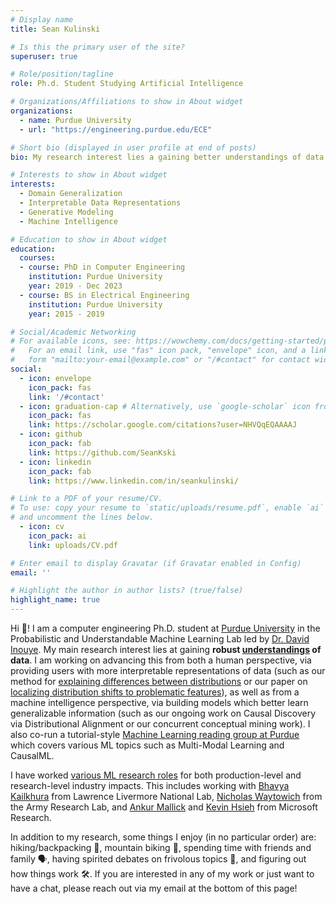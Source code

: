 ```yaml
---
# Display name
title: Sean Kulinski

# Is this the primary user of the site?
superuser: true

# Role/position/tagline
role: Ph.d. Student Studying Artificial Intelligence

# Organizations/Affiliations to show in About widget
organizations:
  - name: Purdue University
  - url: "https://engineering.purdue.edu/ECE"

# Short bio (displayed in user profile at end of posts)
bio: My research interest lies a gaining better understandings of data from both a human perspective (via interpretable data representations) and a machine intelligence perspective (via learning generalizable representations). Namely, this means the problems I tend to work with are domain adaptation, generalization, and shift understanding; knowledge representation; CausalML; and all that comes with it.

# Interests to show in About widget
interests:
  - Domain Generalization
  - Interpretable Data Representations
  - Generative Modeling
  - Machine Intelligence

# Education to show in About widget
education:
  courses:
  - course: PhD in Computer Engineering
    institution: Purdue University
    year: 2019 - Dec 2023
  - course: BS in Electrical Engineering
    institution: Purdue University
    year: 2015 - 2019

# Social/Academic Networking
# For available icons, see: https://wowchemy.com/docs/getting-started/page-builder/#icons
#   For an email link, use "fas" icon pack, "envelope" icon, and a link in the
#   form "mailto:your-email@example.com" or "/#contact" for contact widget.
social:
  - icon: envelope
    icon_pack: fas
    link: '/#contact'
  - icon: graduation-cap # Alternatively, use `google-scholar` icon from `ai` icon pack
    icon_pack: fas
    link: https://scholar.google.com/citations?user=NHVQqEQAAAAJ
  - icon: github
    icon_pack: fab
    link: https://github.com/SeanKski
  - icon: linkedin
    icon_pack: fab
    link: https://www.linkedin.com/in/seankulinski/

# Link to a PDF of your resume/CV.
# To use: copy your resume to `static/uploads/resume.pdf`, enable `ai` icons in `params.toml`,
# and uncomment the lines below.
  - icon: cv
    icon_pack: ai
    link: uploads/CV.pdf

# Enter email to display Gravatar (if Gravatar enabled in Config)
email: ''

# Highlight the author in author lists? (true/false)
highlight_name: true
---
```


Hi :wave:! I am a computer engineering Ph.D. student at [Purdue University](https://engineering.purdue.edu/ECE) in the Probabilistic and Understandable Machine Learning Lab led by [Dr. David Inouye](https://www.davidinouye.com).
My main research interest lies at gaining **robust <u>understandings</u> of data**.
I am working on advancing this from both a human perspective, via providing users with more interpretable representations of data (such as our method for [explaining differences between distributions](https://www.seankulinski.com/publication/towards-explaining-image-based-shifts/) or our paper on [localizing distribution shifts to problematic features](https://www.seankulinski.com/publication/feature-shift-detection/)), as well as from a machine intelligence perspective, via building models which better learn generalizable information (such as our ongoing work on Causal Discovery via Distributional Alignment or our concurrent conceptual mining work).
I also co-run a tutorial-style [Machine Learning reading group at Purdue](https://engineering.purdue.edu/ChanGroup/MLreading.html) which covers various ML topics such as Multi-Modal Learning and CausalML.

I have worked [various ML research roles](#experience) for both production-level and research-level industry impacts.
This includes working with [Bhavya Kailkhura](https://scholar.google.com/citations?user=SQpJmOgAAAAJ&hl=en) from Lawrence Livermore National Lab, [Nicholas Waytowich](https://scholar.google.com/citations?user=leelUAgAAAAJ&hl=en) from the Army Research Lab, and [Ankur Mallick](https://scholar.google.co.in/citations?user=6SYGK8cAAAAJ&hl=en) and [Kevin Hsieh](https://scholar.google.com/citations?user=e7rXLKAAAAAJ&hl=en) from Microsoft Research.

In addition to my research, some things I enjoy (in no particular order) are:
 hiking/backpacking 🥾, mountain biking 🚵, spending time with friends and family 🗣️, having spirited debates on frivolous topics 💭, and figuring out how things work 🛠️.
If you are interested in any of my work or just want to have a chat, please reach out via my email at the bottom of this page! 

